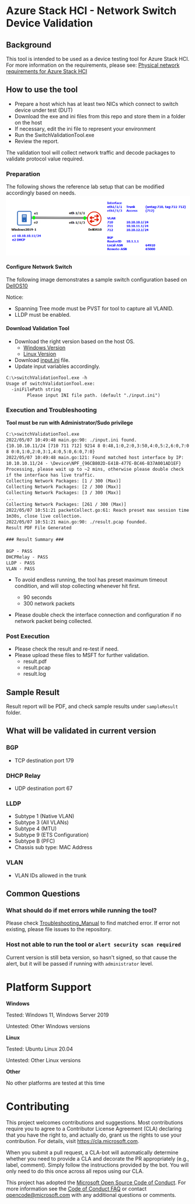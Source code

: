#  Azure Stack HCI - Network Switch Device Validation

## Background

This tool is intended to be used as a device testing tool for Azure Stack HCI. For more information on the requirements, please see: [Physical network requirements for Azure Stack HCI](https://docs.microsoft.com/en-us/azure-stack/hci/concepts/physical-network-requirements)

## How to use the tool

- Prepare a host which has at least two NICs which connect to switch device under test (DUT)
- Download the exe and ini files from this repo and store them in a folder on the host
- If necessary, edit the ini file to represent your environment
- Run the SwitchValidationTool.exe
- Review the report.

The validation tool will collect network traffic and decode packages to validate protocol value required. 

### Preparation

The following shows the reference lab setup that can be modified accordingly based on needs.
![Reference Lab Setup](./images/switchValidationLab01.png)

#### Configure Network Switch

The following image demonstrates a sample switch configuration based on [DellOS10](./switchReferenceConfig/Dell_OS10.conf)

Notice:

- Spanning Tree mode must be PVST for tool to capture all VLANID.
- LLDP must be enabled.

#### Download Validation Tool

- Download the right version based on the host OS.
  - [Windows Version](./switchValidationTool.exe)
  - [Linux Version](./switchValidationTool)
- Download [input.ini](input.ini) file.
- Update input variables accordingly.

```
C:\>switchValidationTool.exe -h
Usage of switchValidationTool.exe:
  -iniFilePath string
        Please input INI file path. (default "./input.ini")
```

### Execution and Troubleshooting

**Tool must be run with Administrator/Sudo privilege**

```
C:\>switchValidationTool.exe
2022/05/07 10:49:48 main.go:90: ./input.ini found.
{10.10.10.11/24 [710 711 712] 9214 8 0:48,1:0,2:0,3:50,4:0,5:2,6:0,7:0 8 0:0,1:0,2:0,3:1,4:0,5:0,6:0,7:0}
2022/05/07 10:49:48 main.go:121: Found matched host interface by IP: 10.10.10.11/24 - \Device\NPF_{96CB802D-E41B-477E-BC46-B37A001AD1EF}
Processing, please wait up to ~2 mins, otherwise please double check if the interface has live traffic.
Collecting Network Packages: [1 / 300 (Max)]
Collecting Network Packages: [2 / 300 (Max)]
Collecting Network Packages: [3 / 300 (Max)]
...
Collecting Network Packages: [261 / 300 (Max)]
2022/05/07 10:51:21 packetCollect.go:61: Reach preset max session time 1m30s, close live collection.
2022/05/07 10:51:21 main.go:90: ./result.pcap founded.
Result PDF File Generated

### Result Summary ###

BGP - PASS
DHCPRelay - PASS
LLDP - PASS
VLAN - PASS
```

- To avoid endless running, the tool has preset maximum timeout condition, and will stop collecting whenever hit first.

  - 90 seconds
  - 300 network packets

- Please double check the interface connection and configuration if no network packet being collected.

### Post Execution

- Please check the result and re-test if need.
- Please upload these files to MSFT for further validation.
  - result.pdf
  - result.pcap
  - result.log

## Sample Result

Result report will be PDF, and check sample results under `sampleResult` folder.

## What will be validated in current version

### BGP

- TCP destination port 179

### DHCP Relay

- UDP destination port 67

### LLDP

- Subtype 1 (Native VLAN)
- Subtype 3 (All VLANs)
- Subtype 4 (MTU)
- Subtype 9 (ETS Configuration)
- Subtype B (PFC)
- Chassis sub type: MAC Address

### VLAN

- VLAN IDs allowed in the trunk

## Common Questions

### What should do if met errors while running the tool?

Please check [Troubleshooting_Manual](./Troubleshooting_Manual.md) to find matched error. If error not existing, please file issues to the repository.

### Host not able to run the tool or `alert security scan required`

Current version is still beta version, so hasn't signed, so that cause the alert, but it will be passed if running with `administrator` level.

# Platform Support

**Windows**

Tested: Windows 11, Windows Server 2019

Untested: Other Windows versions

**Linux**

Tested: Ubuntu Linux 20.04

Untested: Other Linux versions


**Other**

No other platforms are tested at this time

# Contributing

This project welcomes contributions and suggestions.  Most contributions require you to agree to a
Contributor License Agreement (CLA) declaring that you have the right to, and actually do, grant us
the rights to use your contribution. For details, visit https://cla.microsoft.com.

When you submit a pull request, a CLA-bot will automatically determine whether you need to provide
a CLA and decorate the PR appropriately (e.g., label, comment). Simply follow the instructions
provided by the bot. You will only need to do this once across all repos using our CLA.

This project has adopted the [Microsoft Open Source Code of Conduct](https://opensource.microsoft.com/codeofconduct/).
For more information see the [Code of Conduct FAQ](https://opensource.microsoft.com/codeofconduct/faq/) or
contact [opencode@microsoft.com](mailto:opencode@microsoft.com) with any additional questions or comments.
